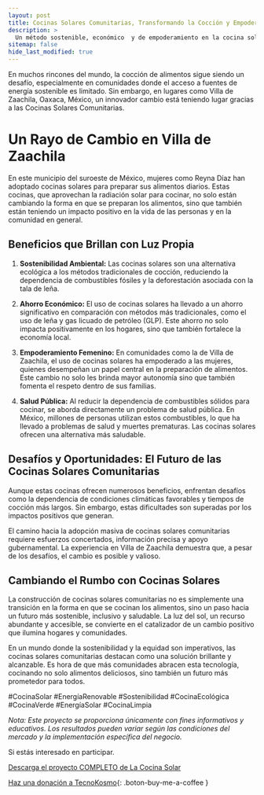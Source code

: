 ```yaml
---
layout: post
title: Cocinas Solares Comunitarias, Transformando la Cocción y Empoderando Comunidades
description: >
  Un método sostenible, económico  y de empoderamiento en la cocina solar.
sitemap: false
hide_last_modified: true
---
```


En muchos rincones del mundo, la cocción de alimentos sigue siendo un desafío, especialmente en comunidades donde el acceso a fuentes de energía sostenible es limitado. Sin embargo, en lugares como Villa de Zaachila, Oaxaca, México, un innovador cambio está teniendo lugar gracias a las Cocinas Solares Comunitarias.

# Un Rayo de Cambio en Villa de Zaachila 

En este municipio del suroeste de México, mujeres como Reyna Díaz han adoptado cocinas solares para preparar sus alimentos diarios. Estas cocinas, que aprovechan la radiación solar para cocinar, no solo están cambiando la forma en que se preparan los alimentos, sino que también están teniendo un impacto positivo en la vida de las personas y en la comunidad en general.

## Beneficios que Brillan con Luz Propia ##

1. **Sostenibilidad Ambiental:** Las cocinas solares son una alternativa ecológica a los métodos tradicionales de cocción, reduciendo la dependencia de combustibles fósiles y la deforestación asociada con la tala de leña.

2. **Ahorro Económico:** El uso de cocinas solares ha llevado a un ahorro significativo en comparación con métodos más tradicionales, como el uso de leña y gas licuado de petróleo (GLP). Este ahorro no solo impacta positivamente en los hogares, sino que también fortalece la economía local.

3. **Empoderamiento Femenino:** En comunidades como la de Villa de Zaachila, el uso de cocinas solares ha empoderado a las mujeres, quienes desempeñan un papel central en la preparación de alimentos. Este cambio no solo les brinda mayor autonomía sino que también fomenta el respeto dentro de sus familias.

4. **Salud Pública:** Al reducir la dependencia de combustibles sólidos para cocinar, se aborda directamente un problema de salud pública. En México, millones de personas utilizan estos combustibles, lo que ha llevado a problemas de salud y muertes prematuras. Las cocinas solares ofrecen una alternativa más saludable.

## Desafíos y Oportunidades: El Futuro de las Cocinas Solares Comunitarias ##

Aunque estas cocinas ofrecen numerosos beneficios, enfrentan desafíos como la dependencia de condiciones climáticas favorables y tiempos de cocción más largos. Sin embargo, estas dificultades son superadas por los impactos positivos que generan.

El camino hacia la adopción masiva de cocinas solares comunitarias requiere esfuerzos concertados, información precisa y apoyo gubernamental. La experiencia en Villa de Zaachila demuestra que, a pesar de los desafíos, el cambio es posible y valioso.

## Cambiando el Rumbo con Cocinas Solares ##

La construcción de cocinas solares comunitarias no es simplemente una transición en la forma en que se cocinan los alimentos, sino un paso hacia un futuro más sostenible, inclusivo y saludable. La luz del sol, un recurso abundante y accesible, se convierte en el catalizador de un cambio positivo que ilumina hogares y comunidades.

En un mundo donde la sostenibilidad y la equidad son imperativos, las cocinas solares comunitarias destacan como una solución brillante y alcanzable. Es hora de que más comunidades abracen esta tecnología, cocinando no solo alimentos deliciosos, sino también un futuro más prometedor para todos. 

#CocinaSolar #EnergíaRenovable #Sostenibilidad #CocinaEcológica #CocinaVerde #EnergíaSolar #CocinaLimpia

*Nota: Este proyecto se proporciona únicamente con fines informativos y educativos. Los resultados pueden variar según las condiciones del mercado y la implementación específica del negocio.*

Si estás interesado en participar.

[Descarga el proyecto COMPLETO de La Cocina Solar](https://www.dropbox.com/scl/fo/0pllt6o6xm7ttee59puy8/h?rlkey=pv5mlroktp9w8eb9zz2wxn3g9&dl=0)

[Haz una donación a TecnoKosmo](https://www.buymeacoffee.com/nain.taleb){: .boton-buy-me-a-coffee }

<object data="../cocina_solar.pdf" width="100%" height="600" type='application/pdf'></object>

